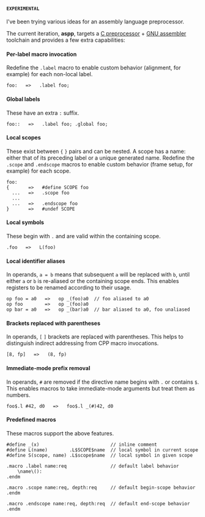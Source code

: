 #### `EXPERIMENTAL`

I've been trying various ideas for an assembly language preprocessor.

The current iteration, **aspp**, targets a
[C preprocessor](https://gcc.gnu.org/onlinedocs/cpp/) +
[GNU assembler](https://www.gnu.org/software/binutils/)
toolchain and provides a few extra capabilities:

#### Per-label macro invocation

Redefine the `.label` macro to enable custom behavior (alignment, for example) for each non-local label.

```
foo:   =>   .label foo;
```

#### Global labels

These have an extra `:` suffix.

```
foo::   =>   .label foo; .global foo;
```

#### Local scopes

These exist between `{` `}` pairs and can be nested.
A scope has a name: either that of its preceding label or a unique generated name.
Redefine the `.scope` and `.endscope` macros to enable custom behavior (frame setup, for example) for each scope.

```
foo:
{       =>   #define SCOPE foo
  ...   =>   .scope foo
  ...
  ...   =>   .endscope foo
}       =>   #undef SCOPE
```

#### Local symbols

These begin with `.` and are valid within the containing scope.

```
.foo   =>   L(foo)
```

#### Local identifier aliases

In operands, `a = b` means that subsequent `a` will be replaced with `b`,
until either `a` or `b` is re-aliased or the containing scope ends.
This enables registers to be renamed according to their usage.

```
op foo = a0   =>   op _(foo)a0  // foo aliased to a0
op foo        =>   op _(foo)a0
op bar = a0   =>   op _(bar)a0  // bar aliased to a0, foo unaliased
```

#### Brackets replaced with parentheses

In operands, `[` `]` brackets are replaced with parentheses.
This helps to distinguish indirect addressing from CPP macro invocations.

```
[8, fp]   =>   (8, fp)
```

#### Immediate-mode prefix removal

In operands, `#` are removed if the directive name begins with `.` or contains `$`.
This enables macros to take immediate-mode arguments but treat them as numbers.

```
foo$.l #42, d0   =>   foo$.l _(#)42, d0
```

#### Predefined macros

These macros support the above features.

```
#define _(x)                          // inline comment
#define L(name)        .L$SCOPE$name  // local symbol in current scope
#define S(scope, name) .L$scope$name  // local symbol in given scope

.macro .label name:req                // default label behavior
    \name\():
.endm

.macro .scope name:req, depth:req     // default begin-scope behavior
.endm

.macro .endscope name:req, depth:req  // default end-scope behavior
.endm
```
